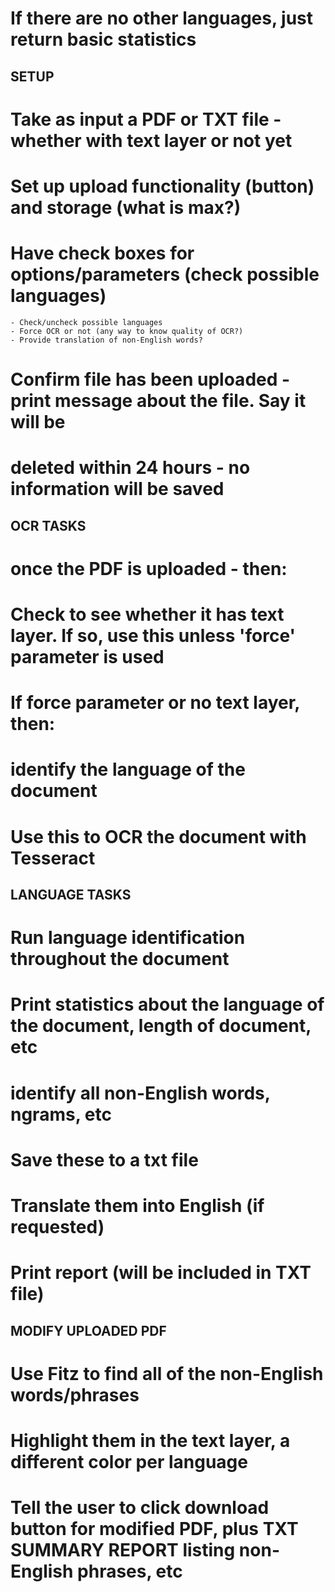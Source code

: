 
# If there are no other languages, just return basic statistics

## SETUP
# Take as input a PDF or TXT file - whether with text layer or not yet
# Set up upload functionality (button) and storage (what is max?)
# Have check boxes for options/parameters (check possible languages)
    - Check/uncheck possible languages
    - Force OCR or not (any way to know quality of OCR?)
    - Provide translation of non-English words?
# Confirm file has been uploaded - print message about the file. Say it will be
# deleted within 24 hours - no information will be saved

## OCR TASKS
# once the PDF is uploaded - then:
# Check to see whether it has text layer. If so, use this unless 'force' parameter is used
# If force parameter or no text layer, then:
# identify the language of the document
# Use this to OCR the document with Tesseract

## LANGUAGE TASKS
# Run language identification throughout the document
# Print statistics about the language of the document, length of document, etc
# identify all non-English words, ngrams, etc
# Save these to a txt file
# Translate them into English (if requested)
# Print report (will be included in TXT file)

## MODIFY UPLOADED PDF
# Use Fitz to find all of the non-English words/phrases
# Highlight them in the text layer, a different color per language
# Tell the user to click download button for modified PDF, plus TXT SUMMARY REPORT listing non-English phrases, etc